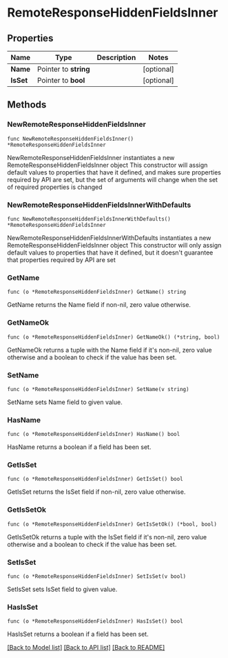 # RemoteResponseHiddenFieldsInner

## Properties

Name | Type | Description | Notes
------------ | ------------- | ------------- | -------------
**Name** | Pointer to **string** |  | [optional] 
**IsSet** | Pointer to **bool** |  | [optional] 

## Methods

### NewRemoteResponseHiddenFieldsInner

`func NewRemoteResponseHiddenFieldsInner() *RemoteResponseHiddenFieldsInner`

NewRemoteResponseHiddenFieldsInner instantiates a new RemoteResponseHiddenFieldsInner object
This constructor will assign default values to properties that have it defined,
and makes sure properties required by API are set, but the set of arguments
will change when the set of required properties is changed

### NewRemoteResponseHiddenFieldsInnerWithDefaults

`func NewRemoteResponseHiddenFieldsInnerWithDefaults() *RemoteResponseHiddenFieldsInner`

NewRemoteResponseHiddenFieldsInnerWithDefaults instantiates a new RemoteResponseHiddenFieldsInner object
This constructor will only assign default values to properties that have it defined,
but it doesn't guarantee that properties required by API are set

### GetName

`func (o *RemoteResponseHiddenFieldsInner) GetName() string`

GetName returns the Name field if non-nil, zero value otherwise.

### GetNameOk

`func (o *RemoteResponseHiddenFieldsInner) GetNameOk() (*string, bool)`

GetNameOk returns a tuple with the Name field if it's non-nil, zero value otherwise
and a boolean to check if the value has been set.

### SetName

`func (o *RemoteResponseHiddenFieldsInner) SetName(v string)`

SetName sets Name field to given value.

### HasName

`func (o *RemoteResponseHiddenFieldsInner) HasName() bool`

HasName returns a boolean if a field has been set.

### GetIsSet

`func (o *RemoteResponseHiddenFieldsInner) GetIsSet() bool`

GetIsSet returns the IsSet field if non-nil, zero value otherwise.

### GetIsSetOk

`func (o *RemoteResponseHiddenFieldsInner) GetIsSetOk() (*bool, bool)`

GetIsSetOk returns a tuple with the IsSet field if it's non-nil, zero value otherwise
and a boolean to check if the value has been set.

### SetIsSet

`func (o *RemoteResponseHiddenFieldsInner) SetIsSet(v bool)`

SetIsSet sets IsSet field to given value.

### HasIsSet

`func (o *RemoteResponseHiddenFieldsInner) HasIsSet() bool`

HasIsSet returns a boolean if a field has been set.


[[Back to Model list]](../README.md#documentation-for-models) [[Back to API list]](../README.md#documentation-for-api-endpoints) [[Back to README]](../README.md)



